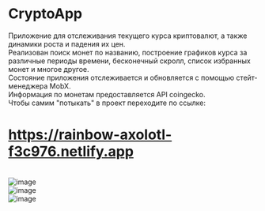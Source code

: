 # CryptoApp
Приложение для отслеживания текущего курса криптовалют, а также динамики роста и падения их цен.<br>
Реализован поиск монет по названию, построение графиков курса за различные периоды времени, бесконечный скролл, список избранных монет и многое другое.<br>
Состояние приложения отслеживается и обновляется с помощью стейт-менеджера MobX.<br>
Информация по монетам предоставляется API coingecko.<br>
Чтобы самим "потыкать" в проект переходите по ссылке: <h1>https://rainbow-axolotl-f3c976.netlify.app</h1> <br>
![image](https://user-images.githubusercontent.com/24972457/190595842-26c46be8-c5f1-4bf7-9b1f-c49c7912be3c.png)<br>
![image](https://user-images.githubusercontent.com/24972457/190595949-77ab96d6-2a9d-451d-84cc-5a6b710c95ff.png)<br>
![image](https://user-images.githubusercontent.com/24972457/190596038-68ac3464-882e-4716-a842-65dab59410e4.png)
